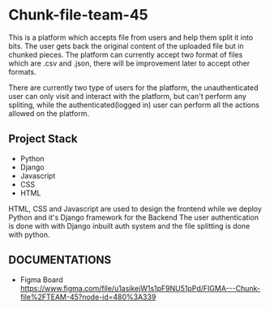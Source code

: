 # Chunk-file-team-45

This is a platform which accepts file from users and help them split it into bits.
The user gets back the original content of the uploaded file but in chunked pieces.
The platform can currently accept two format of files which are .csv and .json, there
will be improvement later to accept other formats.


There are currently two type of users for the platform, the unauthenticated user can only 
visit and interact with the platform, but can't perform any spliting, while the authenticated(logged in)
user can perform all the actions allowed on the platform.


## Project Stack
- Python
- Django
- Javascript
- CSS
- HTML

HTML, CSS and Javascript are used to design the frontend while we deploy Python and it's Django framework for the Backend
The user authentication is done with with Django inbuilt auth system  and the file splitting is done with python.


## DOCUMENTATIONS
- Figma Board
https://www.figma.com/file/u1asikejW1s1pF9NU51pPd/FIGMA---Chunk-file%2FTEAM-45?node-id=480%3A339
